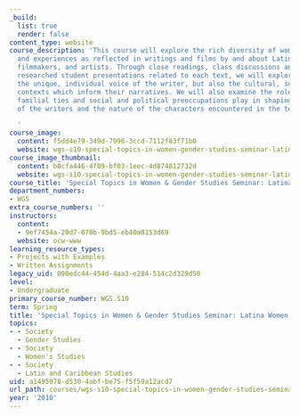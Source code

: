 ```yaml
---
_build:
  list: true
  render: false
content_type: website
course_description: 'This course will explore the rich diversity of women''s voices
  and experiences as reflected in writings and films by and about Latina writers,
  filmmakers, and artists. Through close readings, class discussions and independently
  researched student presentations related to each text, we will explore not only
  the unique, individual voice of the writer, but also the cultural, social and political
  contexts which inform their narratives. We will also examine the roles that gender,
  familial ties and social and political preoccupations play in shaping the values
  of the writers and the nature of the characters encountered in the texts and films.

  '
course_image:
  content: f5dd4e79-349d-7996-3ccd-7112f83f71b0
  website: wgs-s10-special-topics-in-women-gender-studies-seminar-latina-womens-voices-spring-2010
course_image_thumbnail:
  content: b0cfa446-4f09-bf03-1eec-4d874812732d
  website: wgs-s10-special-topics-in-women-gender-studies-seminar-latina-womens-voices-spring-2010
course_title: 'Special Topics in Women & Gender Studies Seminar: Latina Women''s Voices'
department_numbers:
- WGS
extra_course_numbers: ''
instructors:
  content:
  - 9ef7454a-20d7-070b-9bd5-eb40a8153d69
  website: ocw-www
learning_resource_types:
- Projects with Examples
- Written Assignments
legacy_uid: 090edc44-454d-4aa3-e284-514c2d329d50
level:
- Undergraduate
primary_course_number: WGS.S10
term: Spring
title: 'Special Topics in Women & Gender Studies Seminar: Latina Women''s Voices'
topics:
- - Society
  - Gender Studies
- - Society
  - Women's Studies
- - Society
  - Latin and Caribbean Studies
uid: a1495978-d530-4abf-be75-f5f59a12acd7
url_path: courses/wgs-s10-special-topics-in-women-gender-studies-seminar-latina-womens-voices-spring-2010
year: '2010'
---
```

